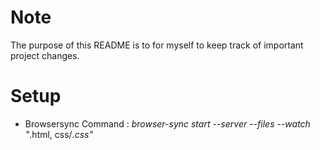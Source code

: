 # Note
The purpose of this README is to for myself to keep track of important project changes.
# Setup
- Browsersync Command : 
 *browser-sync start --server --files --watch "*.html, css/*.css"*
